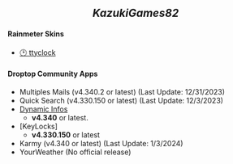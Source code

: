 <h2 align="center"><i>KazukiGames82</i></h2>
<h4><b>Rainmeter Skins</b></h4>
  
  - [🕑 ttyclock](https://github.com/KazukiGames/ttyclock-for-rainmeter/blob/main/README.md)

<h4><b>Droptop Community Apps</b></h4>

  - Multiples Mails (v4.340.2 or latest) (Last Update: 12/31/2023)
  - Quick Search (v4.330.150 or latest) (Last Update: 12/3/2023)
  - [Dynamic Infos](https://github.com/KazukiGames82/Dynamic_Infos-KazukiGames82)
    - **v4.340** or latest.
  - [KeyLocks]
    - **v4.330.150** or latest
  - Karmy (v4.340 or latest) (Last Update: 1/3/2024)
  - YourWeather (No official release)
